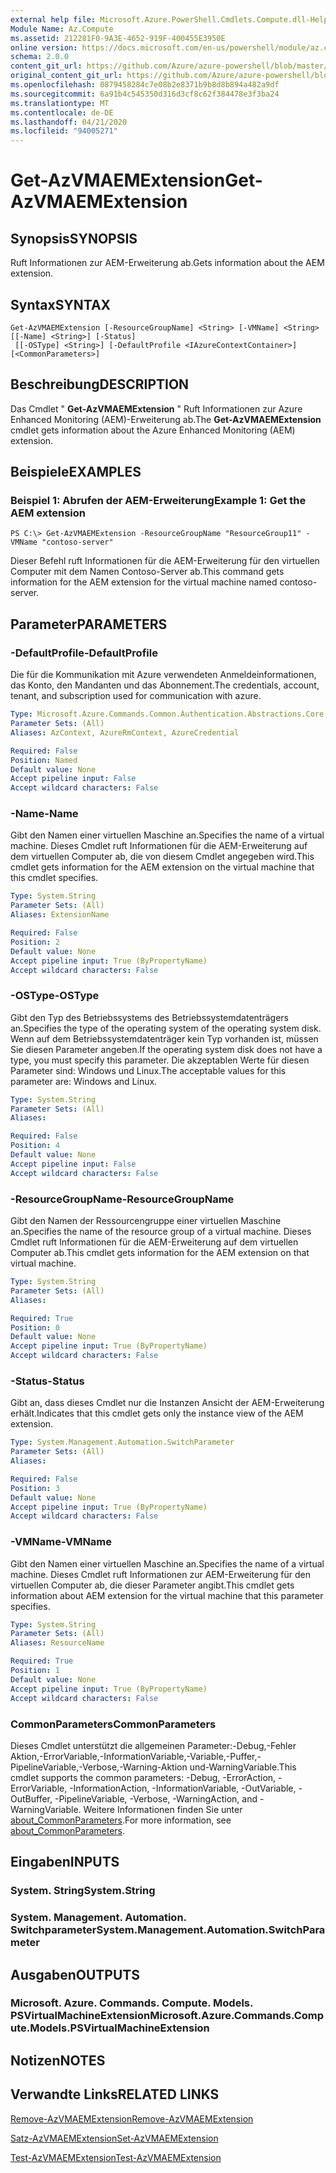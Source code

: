 ```yaml
---
external help file: Microsoft.Azure.PowerShell.Cmdlets.Compute.dll-Help.xml
Module Name: Az.Compute
ms.assetid: 212281F0-9A3E-4652-919F-400455E3950E
online version: https://docs.microsoft.com/en-us/powershell/module/az.compute/get-azvmaemextension
schema: 2.0.0
content_git_url: https://github.com/Azure/azure-powershell/blob/master/src/Compute/Compute/help/Get-AzVMAEMExtension.md
original_content_git_url: https://github.com/Azure/azure-powershell/blob/master/src/Compute/Compute/help/Get-AzVMAEMExtension.md
ms.openlocfilehash: 0879458284c7e08b2e8371b9b8d8b894a482a9df
ms.sourcegitcommit: 6a91b4c545350d316d3cf8c62f384478e3f3ba24
ms.translationtype: MT
ms.contentlocale: de-DE
ms.lasthandoff: 04/21/2020
ms.locfileid: "94005271"
---
```

# <span data-ttu-id="771f4-101">Get-AzVMAEMExtension</span><span class="sxs-lookup"><span data-stu-id="771f4-101">Get-AzVMAEMExtension</span></span>

## <span data-ttu-id="771f4-102">Synopsis</span><span class="sxs-lookup"><span data-stu-id="771f4-102">SYNOPSIS</span></span>
<span data-ttu-id="771f4-103">Ruft Informationen zur AEM-Erweiterung ab.</span><span class="sxs-lookup"><span data-stu-id="771f4-103">Gets information about the AEM extension.</span></span>

## <span data-ttu-id="771f4-104">Syntax</span><span class="sxs-lookup"><span data-stu-id="771f4-104">SYNTAX</span></span>

```
Get-AzVMAEMExtension [-ResourceGroupName] <String> [-VMName] <String> [[-Name] <String>] [-Status]
 [[-OSType] <String>] [-DefaultProfile <IAzureContextContainer>] [<CommonParameters>]
```

## <span data-ttu-id="771f4-105">Beschreibung</span><span class="sxs-lookup"><span data-stu-id="771f4-105">DESCRIPTION</span></span>
<span data-ttu-id="771f4-106">Das Cmdlet " **Get-AzVMAEMExtension** " Ruft Informationen zur Azure Enhanced Monitoring (AEM)-Erweiterung ab.</span><span class="sxs-lookup"><span data-stu-id="771f4-106">The **Get-AzVMAEMExtension** cmdlet gets information about the Azure Enhanced Monitoring (AEM) extension.</span></span>

## <span data-ttu-id="771f4-107">Beispiele</span><span class="sxs-lookup"><span data-stu-id="771f4-107">EXAMPLES</span></span>

### <span data-ttu-id="771f4-108">Beispiel 1: Abrufen der AEM-Erweiterung</span><span class="sxs-lookup"><span data-stu-id="771f4-108">Example 1: Get the AEM extension</span></span>
```
PS C:\> Get-AzVMAEMExtension -ResourceGroupName "ResourceGroup11" -VMName "contoso-server"
```

<span data-ttu-id="771f4-109">Dieser Befehl ruft Informationen für die AEM-Erweiterung für den virtuellen Computer mit dem Namen Contoso-Server ab.</span><span class="sxs-lookup"><span data-stu-id="771f4-109">This command gets information for the AEM extension for the virtual machine named contoso-server.</span></span>

## <span data-ttu-id="771f4-110">Parameter</span><span class="sxs-lookup"><span data-stu-id="771f4-110">PARAMETERS</span></span>

### <span data-ttu-id="771f4-111">-DefaultProfile</span><span class="sxs-lookup"><span data-stu-id="771f4-111">-DefaultProfile</span></span>
<span data-ttu-id="771f4-112">Die für die Kommunikation mit Azure verwendeten Anmeldeinformationen, das Konto, den Mandanten und das Abonnement.</span><span class="sxs-lookup"><span data-stu-id="771f4-112">The credentials, account, tenant, and subscription used for communication with azure.</span></span>

```yaml
Type: Microsoft.Azure.Commands.Common.Authentication.Abstractions.Core.IAzureContextContainer
Parameter Sets: (All)
Aliases: AzContext, AzureRmContext, AzureCredential

Required: False
Position: Named
Default value: None
Accept pipeline input: False
Accept wildcard characters: False
```

### <span data-ttu-id="771f4-113">-Name</span><span class="sxs-lookup"><span data-stu-id="771f4-113">-Name</span></span>
<span data-ttu-id="771f4-114">Gibt den Namen einer virtuellen Maschine an.</span><span class="sxs-lookup"><span data-stu-id="771f4-114">Specifies the name of a virtual machine.</span></span>
<span data-ttu-id="771f4-115">Dieses Cmdlet ruft Informationen für die AEM-Erweiterung auf dem virtuellen Computer ab, die von diesem Cmdlet angegeben wird.</span><span class="sxs-lookup"><span data-stu-id="771f4-115">This cmdlet gets information for the AEM extension on the virtual machine that this cmdlet specifies.</span></span>

```yaml
Type: System.String
Parameter Sets: (All)
Aliases: ExtensionName

Required: False
Position: 2
Default value: None
Accept pipeline input: True (ByPropertyName)
Accept wildcard characters: False
```

### <span data-ttu-id="771f4-116">-OSType</span><span class="sxs-lookup"><span data-stu-id="771f4-116">-OSType</span></span>
<span data-ttu-id="771f4-117">Gibt den Typ des Betriebssystems des Betriebssystemdatenträgers an.</span><span class="sxs-lookup"><span data-stu-id="771f4-117">Specifies the type of the operating system of the operating system disk.</span></span>
<span data-ttu-id="771f4-118">Wenn auf dem Betriebssystemdatenträger kein Typ vorhanden ist, müssen Sie diesen Parameter angeben.</span><span class="sxs-lookup"><span data-stu-id="771f4-118">If the operating system disk does not have a type, you must specify this parameter.</span></span>
<span data-ttu-id="771f4-119">Die akzeptablen Werte für diesen Parameter sind: Windows und Linux.</span><span class="sxs-lookup"><span data-stu-id="771f4-119">The acceptable values for this parameter are: Windows and Linux.</span></span>

```yaml
Type: System.String
Parameter Sets: (All)
Aliases:

Required: False
Position: 4
Default value: None
Accept pipeline input: False
Accept wildcard characters: False
```

### <span data-ttu-id="771f4-120">-ResourceGroupName</span><span class="sxs-lookup"><span data-stu-id="771f4-120">-ResourceGroupName</span></span>
<span data-ttu-id="771f4-121">Gibt den Namen der Ressourcengruppe einer virtuellen Maschine an.</span><span class="sxs-lookup"><span data-stu-id="771f4-121">Specifies the name of the resource group of a virtual machine.</span></span>
<span data-ttu-id="771f4-122">Dieses Cmdlet ruft Informationen für die AEM-Erweiterung auf dem virtuellen Computer ab.</span><span class="sxs-lookup"><span data-stu-id="771f4-122">This cmdlet gets information for the AEM extension on that virtual machine.</span></span>

```yaml
Type: System.String
Parameter Sets: (All)
Aliases:

Required: True
Position: 0
Default value: None
Accept pipeline input: True (ByPropertyName)
Accept wildcard characters: False
```

### <span data-ttu-id="771f4-123">-Status</span><span class="sxs-lookup"><span data-stu-id="771f4-123">-Status</span></span>
<span data-ttu-id="771f4-124">Gibt an, dass dieses Cmdlet nur die Instanzen Ansicht der AEM-Erweiterung erhält.</span><span class="sxs-lookup"><span data-stu-id="771f4-124">Indicates that this cmdlet gets only the instance view of the AEM extension.</span></span>

```yaml
Type: System.Management.Automation.SwitchParameter
Parameter Sets: (All)
Aliases:

Required: False
Position: 3
Default value: None
Accept pipeline input: True (ByPropertyName)
Accept wildcard characters: False
```

### <span data-ttu-id="771f4-125">-VMName</span><span class="sxs-lookup"><span data-stu-id="771f4-125">-VMName</span></span>
<span data-ttu-id="771f4-126">Gibt den Namen einer virtuellen Maschine an.</span><span class="sxs-lookup"><span data-stu-id="771f4-126">Specifies the name of a virtual machine.</span></span>
<span data-ttu-id="771f4-127">Dieses Cmdlet ruft Informationen zur AEM-Erweiterung für den virtuellen Computer ab, die dieser Parameter angibt.</span><span class="sxs-lookup"><span data-stu-id="771f4-127">This cmdlet gets information about AEM extension for the virtual machine that this parameter specifies.</span></span>

```yaml
Type: System.String
Parameter Sets: (All)
Aliases: ResourceName

Required: True
Position: 1
Default value: None
Accept pipeline input: True (ByPropertyName)
Accept wildcard characters: False
```

### <span data-ttu-id="771f4-128">CommonParameters</span><span class="sxs-lookup"><span data-stu-id="771f4-128">CommonParameters</span></span>
<span data-ttu-id="771f4-129">Dieses Cmdlet unterstützt die allgemeinen Parameter:-Debug,-Fehler Aktion,-ErrorVariable,-InformationVariable,-Variable,-Puffer,-PipelineVariable,-Verbose,-Warning-Aktion und-WarningVariable.</span><span class="sxs-lookup"><span data-stu-id="771f4-129">This cmdlet supports the common parameters: -Debug, -ErrorAction, -ErrorVariable, -InformationAction, -InformationVariable, -OutVariable, -OutBuffer, -PipelineVariable, -Verbose, -WarningAction, and -WarningVariable.</span></span> <span data-ttu-id="771f4-130">Weitere Informationen finden Sie unter [about_CommonParameters](http://go.microsoft.com/fwlink/?LinkID=113216).</span><span class="sxs-lookup"><span data-stu-id="771f4-130">For more information, see [about_CommonParameters](http://go.microsoft.com/fwlink/?LinkID=113216).</span></span>

## <span data-ttu-id="771f4-131">Eingaben</span><span class="sxs-lookup"><span data-stu-id="771f4-131">INPUTS</span></span>

### <span data-ttu-id="771f4-132">System. String</span><span class="sxs-lookup"><span data-stu-id="771f4-132">System.String</span></span>

### <span data-ttu-id="771f4-133">System. Management. Automation. Switchparameter</span><span class="sxs-lookup"><span data-stu-id="771f4-133">System.Management.Automation.SwitchParameter</span></span>

## <span data-ttu-id="771f4-134">Ausgaben</span><span class="sxs-lookup"><span data-stu-id="771f4-134">OUTPUTS</span></span>

### <span data-ttu-id="771f4-135">Microsoft. Azure. Commands. Compute. Models. PSVirtualMachineExtension</span><span class="sxs-lookup"><span data-stu-id="771f4-135">Microsoft.Azure.Commands.Compute.Models.PSVirtualMachineExtension</span></span>

## <span data-ttu-id="771f4-136">Notizen</span><span class="sxs-lookup"><span data-stu-id="771f4-136">NOTES</span></span>

## <span data-ttu-id="771f4-137">Verwandte Links</span><span class="sxs-lookup"><span data-stu-id="771f4-137">RELATED LINKS</span></span>

[<span data-ttu-id="771f4-138">Remove-AzVMAEMExtension</span><span class="sxs-lookup"><span data-stu-id="771f4-138">Remove-AzVMAEMExtension</span></span>](./Remove-AzVMAEMExtension.md)

[<span data-ttu-id="771f4-139">Satz-AzVMAEMExtension</span><span class="sxs-lookup"><span data-stu-id="771f4-139">Set-AzVMAEMExtension</span></span>](./Set-AzVMAEMExtension.md)

[<span data-ttu-id="771f4-140">Test-AzVMAEMExtension</span><span class="sxs-lookup"><span data-stu-id="771f4-140">Test-AzVMAEMExtension</span></span>](./Test-AzVMAEMExtension.md)


